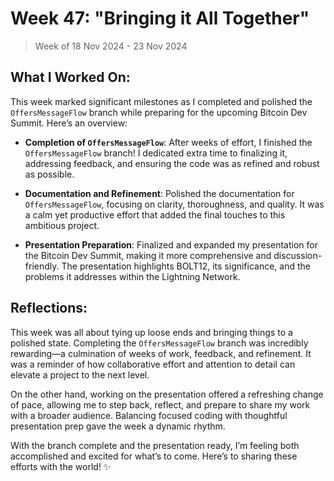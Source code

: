 # Week 47: "Bringing it All Together"

> Week of 18 Nov 2024 - 23 Nov 2024

## What I Worked On:

This week marked significant milestones as I completed and polished the
`OffersMessageFlow` branch while preparing for the upcoming Bitcoin Dev Summit.
Here’s an overview:

- **Completion of `OffersMessageFlow`**: After weeks of effort, I finished the
  `OffersMessageFlow` branch! I dedicated extra time to finalizing it,
  addressing feedback, and ensuring the code was as refined and robust as
  possible.

- **Documentation and Refinement**: Polished the documentation for
  `OffersMessageFlow`, focusing on clarity, thoroughness, and quality. It was a
  calm yet productive effort that added the final touches to this ambitious
  project.

- **Presentation Preparation**: Finalized and expanded my presentation for the
  Bitcoin Dev Summit, making it more comprehensive and discussion-friendly. The
  presentation highlights BOLT12, its significance, and the problems it
  addresses within the Lightning Network.

## Reflections:

This week was all about tying up loose ends and bringing things to a polished
state. Completing the `OffersMessageFlow` branch was incredibly rewarding—a
culmination of weeks of work, feedback, and refinement. It was a reminder of how
collaborative effort and attention to detail can elevate a project to the next
level.

On the other hand, working on the presentation offered a refreshing change of
pace, allowing me to step back, reflect, and prepare to share my work with a
broader audience. Balancing focused coding with thoughtful presentation prep
gave the week a dynamic rhythm.

With the branch complete and the presentation ready, I’m feeling both
accomplished and excited for what’s to come. Here’s to sharing these efforts
with the world! ✨
